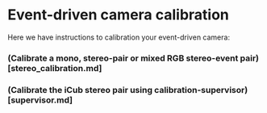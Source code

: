# Event-driven camera calibration

Here we have instructions to calibration your event-driven camera:

### (Calibrate a mono, stereo-pair or mixed RGB stereo-event pair)[stereo_calibration.md]

### (Calibrate the iCub stereo pair using calibration-supervisor)[supervisor.md]


